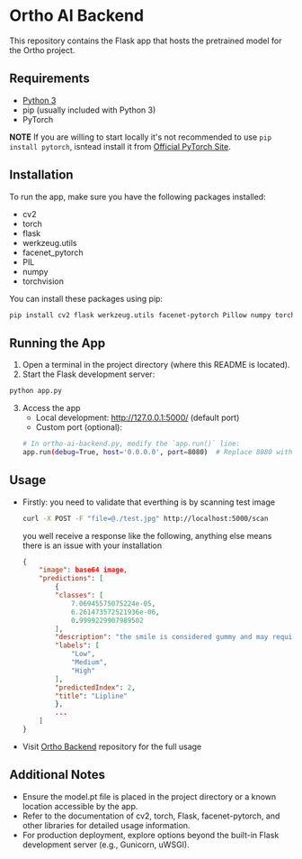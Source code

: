 # Ortho AI Backend

This repository contains the Flask app that hosts the pretrained model for the Ortho project.

## Requirements
- [Python 3](https://www.python.org/downloads/)
- pip (usually included with Python 3)
- PyTorch

**NOTE** If you are willing to start locally it's not recommended to use `pip install pytorch`, isntead install it from [Official PyTorch Site](https://pytorch.org/get-started/locally/).

## Installation

To run the app, make sure you have the following packages installed:

- cv2
- torch
- flask
- werkzeug.utils
- facenet_pytorch
- PIL
- numpy
- torchvision

You can install these packages using pip:
```bash
pip install cv2 flask werkzeug.utils facenet-pytorch Pillow numpy torchvision
```

## Running the App
1. Open a terminal in the project directory (where this README is located).
2. Start the Flask development server:
```bash
python app.py
```
3. Access the app
    - Local development: http://127.0.0.1:5000/ (default port)
    - Custom port (optional):
    ```bash
    # In ortho-ai-backend.py, modify the `app.run()` line:
    app.run(debug=True, host='0.0.0.0', port=8080)  # Replace 8080 with your desired port
    ```

## Usage
- Firstly: you need to validate that everthing is by scanning test image
    ```bash
    curl -X POST -F "file=@./test.jpg" http://localhost:5000/scan
    ```
    you well receive a response like the following, anything else means there is an issue with your installation
    ```json
    {
        "image": base64 image,
        "predictions": [
            {
            "classes": [
                7.06945575075224e-05,
                6.261473572521936e-06,
                0.9999229907989502
            ],
            "description": "the smile is considered gummy and may require lip repositioning surgery to reduce the amount of gum tissue that is exposed when smiling.",
            "labels": [
                "Low",
                "Medium",
                "High"
            ],
            "predictedIndex": 2,
            "title": "Lipline"
            },
            ...
        ]
    }
    ```
- Visit [Ortho Backend](repository) repository for the full usage

## Additional Notes
- Ensure the model.pt file is placed in the project directory or a known location accessible by the app.
- Refer to the documentation of cv2, torch, Flask, facenet-pytorch, and other libraries for detailed usage information.
- For production deployment, explore options beyond the built-in Flask development server (e.g., Gunicorn, uWSGI).